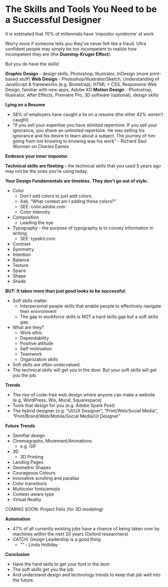 # The Skills and Tools You Need to be a Successful Designer
It is estimated that 70% of millennials have ‘impostor syndrome’ at work

Worry more if someone tells you they’ve never felt like a fraud. Ultra confident people may simply be too incompetent to realize how incompetent they are (the **Dunning-Kruger Effect**).

But you do have the skills!

**Graphic Design** - design skills, Photoshop, Illustrator, InDesign (more print-based stuff)
**Web Design** - Photoshop/Illustrator/Sketch, Understanding of JavaScript & frameworks (e.g. Bootstrap), HTML + CSS, Responsive Web Design, familiar with new apps, Adobe XD
**Motion Design** - Photoshop, Illustrator, After Effects, Premiere Pro, 3D software (optional), design skills

**Lying on a Resume**

- 58% of employers have caught a lie on a resume (the other 42% weren’t caught)
- “If you sell your expertise you have  alimited repertoire. If you sell your ignorance, you shave an unlimited repertoire. He was selling his ignorance and his desire to learn about a subject. The journey of him going from not knowing to knowing was his work” - Richard Saul Wurman on Charles Eames

**Embrace your inner impostor.**

**Technical skills are fleeting -** the technical skills that you used 5 years ago may not be the ones you’re using today.

**Your Design Fundamentals are timeless. They don’t go out of style.**

- Color
  - Don’t add colors to just add colors. 
  - Ask, “What context am I adding these colors?”
  - SEE: color.adobe.com
  - Color intensity
- Composition
  - Leading the eye
- Typography - the purpose of typography is to convey information in writing
  - SEE: typekit.com
- Contrast
- Symmetry
- Intention
- Balance
- Texture
- Space
- Shape
- Shade

**BUT: It takes more than just good looks to be successful.**

- Soft skills matter
  - Interpersonal people skills that enable people to effectively navigate their environment
  - The gap in workforce skills is NOT a hard skills gap but a soft skills gap.
- What are they? 
  - Work ethic
  - Dependability
  - Positive attitude
  - Self-motivation
  - Teamwork
  - Organization skills
- Soft skills are often undervalued. 
- The technical skills will get you in the door. But your soft skills will get you the job.

**Trends**

- The rise of code-free web design where anyone can make a website (e.g. WordPress, Wix, Mural, Squarespace)
- Tools that design for you (e.g. Adobe Spark Post)
- The hybrid designer (e.g. “UI/UX Designer”, “Print/Web/Social Media”, “Print/Brand/Web/Mobile/Social Media/UI Designer”

**Future Trends**

- Semiflat design
- Cinemagraphs, Movement/Animations
  - e.g. GIF
- 3D
  - 3D Printing
- Landing Pages
- Geometric Shapes
- Courageous Colours
- Innovative scrolling and parallax
- Color transitions
- Multicolor fonts/emojis
- Context-aware type
- Virtual Reality

COMING SOON: Project Felix (for 3D modeling)

**Automation**

- 47% of all currently existing jobs have a chance of being taken over by machines within the next 20 years (Oxford researchers)
- CATCH: Design Leadership is a good thing
  - “” - Linda Holliday

**Conclusion**

- Have the hard skills to get your foot in the door
- The soft skills get you the job
- And understand design and technology trends to keep that job well into the future.



